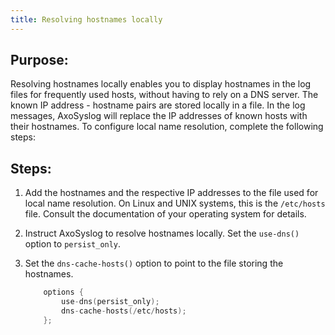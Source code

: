 ```yaml
---
title: Resolving hostnames locally
---
```

<!-- DISCLAIMER: This file is based on the syslog-ng Open Source Edition documentation https://github.com/balabit/syslog-ng-ose-guides/commit/2f4a52ee61d1ea9ad27cb4f3168b95408fddfdf2 and is used under the terms of The syslog-ng Open Source Edition Documentation License. The file has been modified by Axoflow. -->

## Purpose:

Resolving hostnames locally enables you to display hostnames in the log files for frequently used hosts, without having to rely on a DNS server. The known IP address - hostname pairs are stored locally in a file. In the log messages, AxoSyslog will replace the IP addresses of known hosts with their hostnames. To configure local name resolution, complete the following steps:



## Steps:

1.  Add the hostnames and the respective IP addresses to the file used for local name resolution. On Linux and UNIX systems, this is the `/etc/hosts` file. Consult the documentation of your operating system for details.

2.  Instruct AxoSyslog to resolve hostnames locally. Set the `use-dns()` option to `persist_only`.

3.  Set the `dns-cache-hosts()` option to point to the file storing the hostnames.
    
    ```c
        options {
            use-dns(persist_only);
            dns-cache-hosts(/etc/hosts);
        };
    ```

